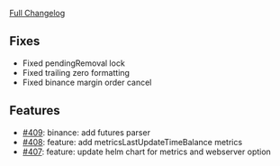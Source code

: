 [Full Changelog](https://github.com/OvictorVieira/bbgo/compare/v1.21.0...v1.21.1)

## Fixes

- Fixed pendingRemoval lock
- Fixed trailing zero formatting
- Fixed binance margin order cancel

## Features

- [#409](https://github.com/OvictorVieira/bbgo/pull/409): binance: add futures parser
- [#408](https://github.com/OvictorVieira/bbgo/pull/408): feature: add metricsLastUpdateTimeBalance metrics
- [#407](https://github.com/OvictorVieira/bbgo/pull/407): feature: update helm chart for metrics and webserver option
